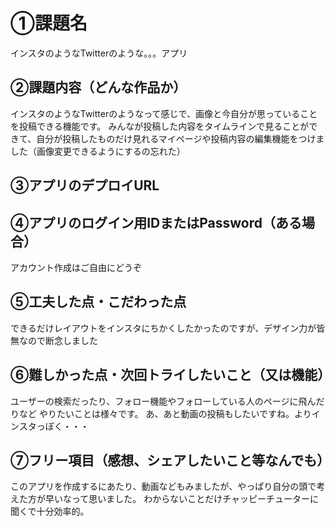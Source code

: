 # ①課題名
インスタのようなTwitterのような。。。アプリ

## ②課題内容（どんな作品か）
インスタのようなTwitterのようなって感じで、画像と今自分が思っていることを投稿できる機能です。
みんなが投稿した内容をタイムラインで見ることができて、自分が投稿したものだけ見れるマイページや投稿内容の編集機能をつけました（画像変更できるようにするの忘れた）


## ③アプリのデプロイURL


## ④アプリのログイン用IDまたはPassword（ある場合）
アカウント作成はご自由にどうぞ


## ⑤工夫した点・こだわった点
できるだけレイアウトをインスタにちかくしたかったのですが、デザイン力が皆無なので断念しました



## ⑥難しかった点・次回トライしたいこと（又は機能）
ユーザーの検索だったり、フォロー機能やフォローしている人のページに飛んだりなど
やりたいことは様々です。
あ、あと動画の投稿もしたいですね。よりインスタっぽく・・・

## ⑦フリー項目（感想、シェアしたいこと等なんでも）
このアプリを作成するにあたり、動画などもみましたが、やっぱり自分の頭で考えた方が早いなって思いました。
わからないことだけチャッピーチューターに聞くで十分効率的。